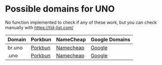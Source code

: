 # Possible domains for UNO

No function implemented to check if any of these work, but you can check manually with https://tld-list.com/

| Domain | Porkbun | NameCheap | Google Domains |
|---|---|---|---|
| br.uno | [Porkbun](https://porkbun.com/checkout/search?prb=e814663da1&tlds=&idnLanguage=&search=search&q=br.uno) | [Namecheap](https://www.namecheap.com/domains/registration/results/?domain=br.uno) | [Google](https://domains.google.com/registrar/search?searchTerm=br.uno) |
| .uno | [Porkbun](https://porkbun.com/checkout/search?prb=e814663da1&tlds=&idnLanguage=&search=search&q=.uno) | [Namecheap](https://www.namecheap.com/domains/registration/results/?domain=.uno) | [Google](https://domains.google.com/registrar/search?searchTerm=.uno) |
